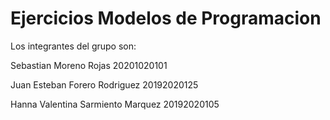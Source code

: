 # Ejercicios Modelos de Programacion
Los integrantes del grupo son:

Sebastian Moreno Rojas 20201020101

Juan Esteban Forero Rodriguez 20192020125

Hanna Valentina Sarmiento Marquez 20192020105

